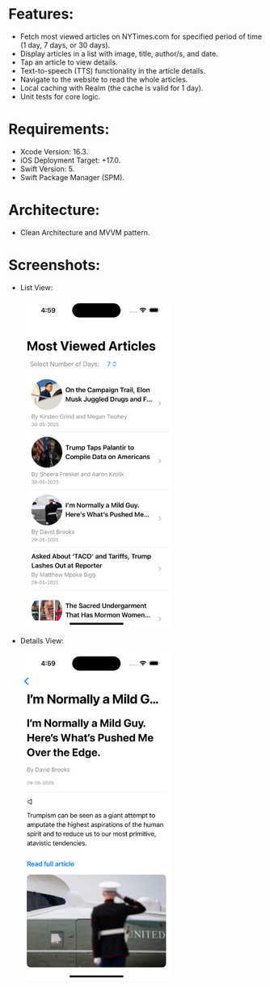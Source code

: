# Features:
  - Fetch most viewed articles on NYTimes.com for specified period of time (1 day, 7 days, or 30 days).
  - Display articles in a list with image, title, author/s, and date.
  - Tap an article to view details.
  - Text-to-speech (TTS) functionality in the article details.
  - Navigate to the website to read the whole articles.
  - Local caching with Realm (the cache is valid for 1 day).
  - Unit tests for core logic.

# Requirements:
  - Xcode Version: 16.3.
  - iOS Deployment Target: +17.0.
  - Swift Version: 5.
  - Swift Package Manager (SPM).

# Architecture:
  - Clean Architecture and MVVM pattern.

# Screenshots:
  - List View:
    
    <img src="NYTimes/Assets.xcassets/OutputScreenshots/ListView.imageset/ListView.png" alt="List View" width="300"/>

  - Details View:
  
    <img src="NYTimes/Assets.xcassets/OutputScreenshots/DetailsView.imageset/DetailsView.png" alt="Details View" width="300"/>
